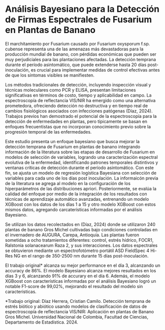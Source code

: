 # Análisis Bayesiano para la Detección de Firmas Espectrales de Fusarium en Plantas de Banano


El marchitamiento por Fusarium causado por Fusarium oxysporum f.sp. cubense representa una de las amenazas más devastadoras para la producción mundial de banano, con pérdidas económicas que pueden ser muy perjudiciales para las plantaciones afectadas. La detección temprana durante el período asintomático, que puede extenderse hasta 20 días post-inoculación, es crucial para implementar medidas de control efectivas antes de que los síntomas visibles se manifiesten. 


Los métodos tradicionales de detección, incluyendo inspección visual y técnicas moleculares como PCR y ELISA, presentan limitaciones significativas en términos de costo, tiempo y aplicabilidad en campo. La espectroscopía de reflectancia VIS/NIR ha emergido como una alternativa prometedora, ofreciendo detección no destructiva y en tiempo real de cambios fisiológicos asociados con infecciones patógenas (Díaz, 2024).
Trabajos previos han demostrado el potencial de la espectroscopía para la detección de enfermedades en plantas, pero típicamente se basan en enfoques frecuentistas que no incorporan conocimiento previo sobre la progresión temporal de las enfermedades. 


Este estudio presenta un enfoque bayesiano que busca mejorar la detección temprana de Fusarium en plantas de banano integrando información de la literatura sobre las etapas de desarrollo de Fusarium en modelos de selección de variables, logrando una caracterización espectral evolutiva de la enfermedad, identificando patrones temporales distintivos y ventanas críticas de detección durante el período asintomático. Con este fin, se ajusta un modelo de regresión logística Bayesiana con selección de variables para cada uno de los días post inoculación. La informaicón previa de la literatura se agrega al modelo en la configuración de los hiperparámetros de las distribuciones apriori. Posteriormente, se evalúa la calidad del enfoque por medio de la integración de los resultados con técnicas de aprendizaje automático avanzadas, entrenando un modelo XGBoost con los datos de los días 1 a 15 y otro modelo XGBoost con estos mismos datos, agregando carcaterísticas informadas por el análisis Bayesiano. 


Se utilizan los datos recolectados en (Díaz, 2024) donde se utilizaron 240 plantas de banano Gros Michel cultivadas bajo condiciones controladas en el invernadero de AUGURA, Carepa, Antioquia. Las plantas fueron sometidas a ocho tratamientos diferentes: control, estrés hídrico, FOCR1, Ralstonia solanacearum Raza 2, y sus interacciones. Los datos espectrales se obtuvieron mediante un espectrofotómetro portátil ASD FieldSpec 4 Hi-Res NG en el rango de 350-2500 nm durante 15 días post-inoculación.


El trabajo original* alcanza su mejor performance en el día 3, alcanzando un accuracy de 86%. El modelo Bayesiano alcanza mejores resultados en los días 3 y 6, alcanzando 91% de accurary en el día 6. Además, el modelo XGBoost con características informadas por el análisis Bayesiano logró un notable F1-score de 99,02%, mejorando el resultado del modelo sin caracteristicas.



*Trabajo original: Díaz Herrera, Cristian Camilo. Detección temprana de estrés biótico y abiótico usando modelos de clasificación de datos de espectroscopía de reflectancia VIS/NIR: Aplicación en plantas de Banano Gros Michel. Universidad Nacional de Colombia, Facultad de Ciencias, Departamento de Estadística. 2024.
